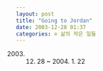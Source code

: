 ```yaml
---
layout: post
title: "Going to Jordan"
date: 2003-12-28 01:37
categories: ⊙ 삶의 작은 일들
---
```


2003. 12. 28 ~ 2004. 1. 22
       
